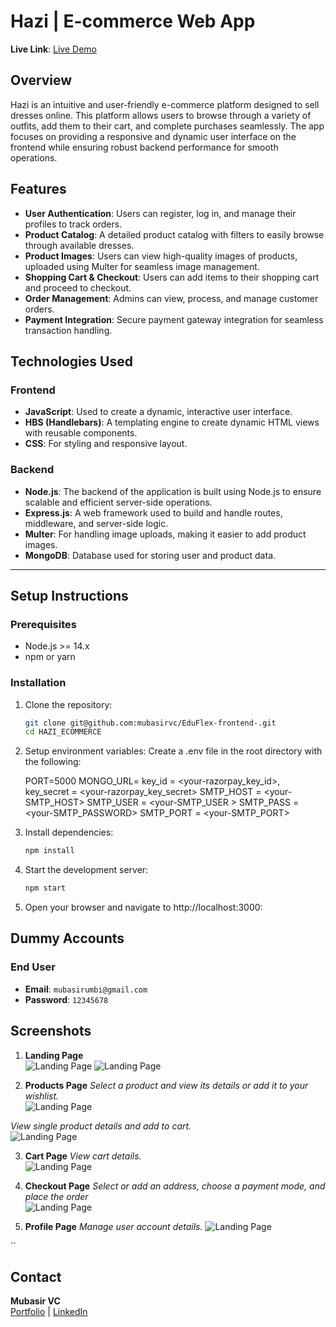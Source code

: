 # Hazi | E-commerce Web App

**Live Link**: [Live Demo](https://hazi-ecommerce.onrender.com/)  

## Overview

Hazi is an intuitive and user-friendly e-commerce platform designed to sell dresses online. This platform allows users to browse through a variety of outfits, add them to their cart, and complete purchases seamlessly. The app focuses on providing a responsive and dynamic user interface on the frontend while ensuring robust backend performance for smooth operations.

## Features

- **User Authentication**: Users can register, log in, and manage their profiles to track orders.
- **Product Catalog**: A detailed product catalog with filters to easily browse through available dresses.
- **Product Images**: Users can view high-quality images of products, uploaded using Multer for seamless image management.
- **Shopping Cart & Checkout**: Users can add items to their shopping cart and proceed to checkout.
- **Order Management**: Admins can view, process, and manage customer orders.
- **Payment Integration**: Secure payment gateway integration for seamless transaction handling.

## Technologies Used

### **Frontend**

- **JavaScript**: Used to create a dynamic, interactive user interface.
- **HBS (Handlebars)**: A templating engine to create dynamic HTML views with reusable components.
- **CSS**: For styling and responsive layout.

### **Backend**

- **Node.js**: The backend of the application is built using Node.js to ensure scalable and efficient server-side operations.
- **Express.js**: A web framework used to build and handle routes, middleware, and server-side logic.
- **Multer**: For handling image uploads, making it easier to add product images.
- **MongoDB**: Database used for storing user and product data.


---

## **Setup Instructions**

### **Prerequisites**
- Node.js >= 14.x
- npm or yarn  

### **Installation**

1. Clone the repository:  
   ```bash
   git clone git@github.com:mubasirvc/EduFlex-frontend-.git
   cd HAZI_ECOMMERCE

2. Setup environment variables:
   Create a .env file in the root directory with the following:

   PORT=5000
   MONGO_URL=<your-mongodb-url>
   key_id = <your-razorpay_key_id>,
   key_secret = <your-razorpay_key_secret>
   SMTP_HOST = <your-SMTP_HOST>
   SMTP_USER = <your-SMTP_USER >
   SMTP_PASS = <your-SMTP_PASSWORD>
   SMTP_PORT = <your-SMTP_PORT>

3. Install dependencies:  
   ```bash
   npm install

4. Start the development server:  
   ```bash
   npm start

4. Open your browser and navigate to http://localhost:3000:  

## **Dummy Accounts**
  
### **End User**
- **Email**: `mubasirumbi@gmail.com`  
- **Password**: `12345678`

## **Screenshots**

1. **Landing Page**  
   ![Landing Page](/public/ss/ss1.png)
   ![Landing Page](/public/ss/ss2.png)

2. **Products Page** 
*Select a product and view its details or add it to your wishlist.*   
   ![Landing Page](/public/ss/ss3.png)
   
 
*View single product details and add to cart.*   
   ![Landing Page](/public/ss/ss4.png)

3. **Cart Page** 
*View cart details.*   
   ![Landing Page](/public/ss/ss5.png)
   
4. **Checkout Page** 
*Select or add an address, choose a payment mode, and place the order*   
   ![Landing Page](/public/ss/ss6.png)
   
 
5. **Profile Page** 
*Manage user account details.* 
   ![Landing Page](/public/ss/ss7.png)


``

## **Contact**

**Mubasir VC**  
[Portfolio](https://my-portfolio-ten-sand-14.vercel.app/) | [LinkedIn](https://www.linkedin.com/in/mubasir-vc/)
